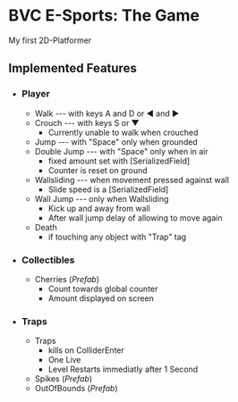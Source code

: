 # BVC E-Sports: The Game

My first 2D-Platformer

## Implemented Features

- ### Player

  - Walk --- with keys A and D or ◄ and ►
  - Crouch --- with keys S or ▼
    - Currently unable to walk when crouched
  - Jump --- with "Space" only when grounded
  - Double Jump --- with "Space" only when in air
    - fixed amount set with [SerializedField]
    - Counter is reset on ground
  - Wallsliding --- when movement pressed against wall
    - Slide speed is a [SerializedField]
  - Wall Jump --- only when Wallsliding
    - Kick up and away from wall
    - After wall jump delay of allowing to move again
  - Death
    - if touching any object with "Trap" tag

- ### Collectibles

  - Cherries (_Prefab_)
    - Count towards global counter
    - Amount displayed on screen

- ### Traps
  - Traps
    - kills on ColliderEnter
    - One Live
    - Level Restarts immediatly after 1 Second
  - Spikes (_Prefab_)
  - OutOfBounds (_Prefab_)
